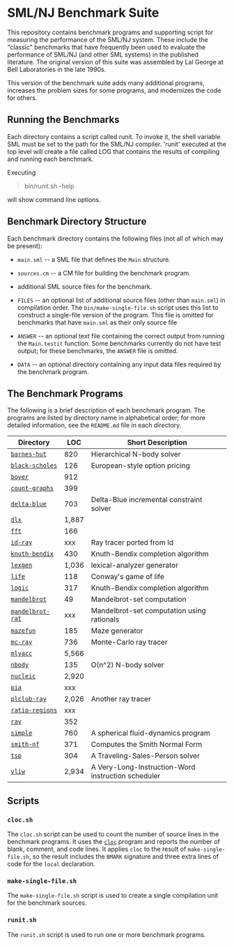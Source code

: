 # SML/NJ Benchmark Suite

This repository contains benchmark programs and supporting script
for measuring the performance of the SML/NJ system.  These include
the "classic" benchmarks that have frequently been used to evaluate
the performance of SML/NJ (and other SML systems) in the published
literature.  The original version of this suite was assembled by
Lal George at Bell Laboratories in the late 1990s.

This version of the benchmark suite adds many additional programs,
increases the problem sizes for some programs, and modernizes the
code for others.

## Running the Benchmarks

Each directory contains a script called runit. To invoke it, the shell
variable SML must be set to the path for the SML/NJ compiler. 'runit'
executed at the top level will create a file called LOG that contains
the results of compiling and running each benchmark.

Executing

> bin/runit.sh -help

will show command line options.

## Benchmark Directory Structure

Each benchmark directory contains the following files (not all of which
may be present):

* `main.sml` -- a SML file that defines the `Main` structure.

* `sources.cm` -- a CM file for building the benchmark program.

* additional SML source files for the benchmark.

* `FILES` -- an optional list of additional source files (other than
  `main.sml`) in compilation order.  The `bin/make-single-file.sh` script
  uses this list to construct a single-file version of the program.
  This file is omitted for benchmarks that have `main.sml` as their
  only source file

* `ANSWER` -- an optional text file containing the correct output from
  running the `Main.testit` function.  Some benchmarks currently do not
  have test output; for these benchmarks, the `ANSWER` file is omitted.

* `DATA` -- an optional directory containing any input data files required
  by the benchmark program.

## The Benchmark Programs

The following is a brief description of each benchmark program.
The programs are listed by directory name in alphabetical order;
for more detailed information, see the `README.md` file in each
directory.

| Directory                                             | LOC   | Short Description                          |
| ----------------------------------------------------- | ----- | ------------------------------------------ |
| [`barnes-hut`](programs/barnes-hut/README.md)         |   820 | Hierarchical N-body solver                 |
| [`black-scholes`](programs/black-scholes/README.md)   |   126 | European-style option pricing              |
| [`boyer`](programs/boyer/README.md)                   |   912 |                                            |
| [`count-graphs`](programs/count-graphs/README.md)     |   399 |                                            |
| [`delta-blue`](programs/delta-blue/README.md)         |   703 | Delta-Blue incremental constraint solver   |
| [`dlx`](programs/dlx/README.md)                       | 1,887 |                                            |
| [`fft`](programs/fft/README.md)                       |   166 |                                            |
| [`id-ray`](programs/id-ray/README.md)                 |   xxx | Ray tracer ported from Id                  |
| [`knuth-bendix`](programs/knuth-bendix/README.md)     |   430 | Knuth-Bendix completion algorithm          |
| [`lexgen`](programs/lexgen/README.md)                 | 1,036 | lexical-analyzer generator                 |
| [`life`](programs/life/README.md)                     |   118 | Conway's game of life                      |
| [`logic`](programs/logic/README.md)                   |   317 | Knuth-Bendix completion algorithm          |
| [`mandelbrot`](programs/mandelbrot/README.md)         |    49 | Mandelbrot-set computation                 |
| [`mandelbrot-rat`](programs/mandelbrot-rat/README.md) |   xxx | Mandelbrot-set computation using rationals |
| [`mazefun`](programs/mazefun/README.md)               |   185 | Maze generator                             |
| [`mc-ray`](programs/mc-ray/README.md)                 |   736 | Monte-Carlo ray tracer                     |
| [`mlyacc`](programs/mlyacc/README.md)                 | 5,566 |                                            |
| [`nbody`](programs/nbody/README.md)                   |   135 | O(n^2) N-body solver                       |
| [`nucleic`](programs/nucleic/README.md)               | 2,920 |                                            |
| [`pia`](programs/pia/README.md)                       |   xxx |                                            |
| [`plclub-ray`](programs/plclub-ray/README.md)         | 2,026 | Another ray tracer                         |
| [`ratio-regions`](programs/ratio-regions/README.md)   |   xxx |                                            |
| [`ray`](programs/ray/README.md)                       |   352 |                                            |
| [`simple`](programs/simple/README.md)                 |   760 | A spherical fluid-dynamics program         |
| [`smith-nf`](programs/smith-nf/README.md)             |   371 | Computes the Smith Normal Form             |
| [`tsp`](programs/tsp/README.md)                       |   304 | A Traveling-Sales-Person solver            |
| [`vliw`](programs/vliw/README.md)                     | 2,934 | A Very-Long-Instruction-Word instruction scheduler |

## Scripts

### `cloc.sh`

The `cloc.sh` script can be used to count the number of source lines in
the benchmark programs.  It uses the [`cloc`](https://github.com/AlDanial/cloc)
program and reports the number of blank, comment, and code lines.  It
applies `cloc` to the result of `make-single-file.sh`, so the result includes the
`BMARK` signature and three extra lines of code for the `local` declaration.

### `make-single-file.sh`

The `make-single-file.sh` script is used to create a single compilation unit for the
benchmark sources.

### `runit.sh`

The `runit.sh` script is used to run one or more benchmark programs.


